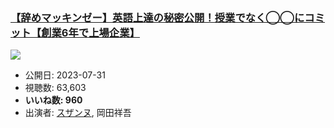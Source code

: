 ### [【辞めマッキンゼー】英語上達の秘密公開！授業でなく◯◯にコミット【創業6年で上場企業】](https://www.youtube.com/watch?v=IubfA5Ho0ps)
[![](https://img.youtube.com/vi/IubfA5Ho0ps/sddefault.jpg)](https://www.youtube.com/watch?v=IubfA5Ho0ps)
-   公開日: 2023-07-31
-   視聴数: 63,603
-   **いいね数: 960**
-   出演者: [スザンヌ](/rehacq_fan/people/スザンヌ "wikilink"), 岡田祥吾
